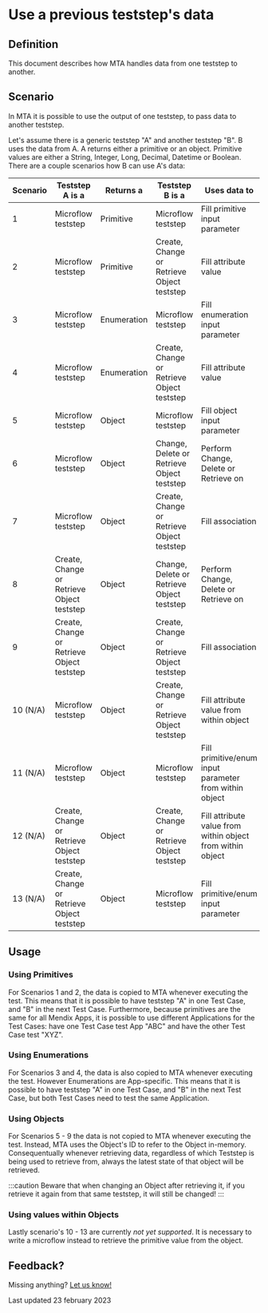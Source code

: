 # Use a previous teststep's data

## Definition

This document describes how MTA handles data from one teststep to another.

## Scenario

In MTA it is possible to use the output of one teststep, to pass data to another teststep.

Let's assume there is a generic teststep "A" and another teststep "B". B uses the data from A. A returns either a primitive or an object. Primitive values are either a String, Integer, Long, Decimal, Datetime or Boolean. There are a couple scenarios how B can use A's data:

| Scenario | Teststep A is a                            | Returns a   | Teststep B is a                            | Uses data to                                               |
| -------- | ------------------------------------------ | ----------- | ------------------------------------------ | ---------------------------------------------------------- |
| 1        | Microflow teststep                         | Primitive   | Microflow teststep                         | Fill primitive input parameter                             |
| 2        | Microflow teststep                         | Primitive   | Create, Change or Retrieve Object teststep | Fill attribute value                                       |
| 3        | Microflow teststep                         | Enumeration | Microflow teststep                         | Fill enumeration input parameter                           |
| 4        | Microflow teststep                         | Enumeration | Create, Change or Retrieve Object teststep | Fill attribute value                                       |
| 5        | Microflow teststep                         | Object      | Microflow teststep                         | Fill object input parameter                                |
| 6        | Microflow teststep                         | Object      | Change, Delete or Retrieve Object teststep | Perform Change, Delete or Retrieve on                      |
| 7        | Microflow teststep                         | Object      | Create, Change or Retrieve Object teststep | Fill association                                           |
| 8        | Create, Change or Retrieve Object teststep | Object      | Change, Delete or Retrieve Object teststep | Perform Change, Delete or Retrieve on                      |
| 9        | Create, Change or Retrieve Object teststep | Object      | Create, Change or Retrieve Object teststep | Fill association                                           |
| 10 (N/A) | Microflow teststep                         | Object      | Create, Change or Retrieve Object teststep | Fill attribute value from within object                    |
| 11 (N/A) | Microflow teststep                         | Object      | Microflow teststep                         | Fill primitive/enum input parameter from within object     |
| 12 (N/A) | Create, Change or Retrieve Object teststep | Object      | Create, Change or Retrieve Object teststep | Fill attribute value from within object from within object |
| 13 (N/A) | Create, Change or Retrieve Object teststep | Object      | Microflow teststep                         | Fill primitive/enum input parameter                        |

## Usage

### Using Primitives

For Scenarios 1 and 2, the data is copied to MTA whenever executing the test. This means that it is possible to have teststep "A" in one Test Case, and "B" in the next Test Case.
Furthermore, because primitives are the same for all Mendix Apps, it is possible to use different Applications for the Test Cases: have one Test Case test App "ABC" and have the other Test Case test "XYZ". 

### Using Enumerations

For Scenarios 3 and 4, the data is also copied to MTA whenever executing the test. However Enumerations are App-specific. This means that it is possible to have teststep "A" in one Test Case, and "B" in the next Test Case, but both Test Cases need to test the same Application.

### Using Objects

For Scenarios 5 - 9 the data is not copied to MTA whenever executing the test. Instead, MTA uses the Object's ID to refer to the Object in-memory. Consequentually whenever retrieving data, regardless of which Teststep is being used to retrieve from, always the latest state of that object will be retrieved.

:::caution
Beware that when changing an Object after retrieving it, if you retrieve it again from that same teststep, it will still be changed!
:::

### Using values within Objects

Lastly scenario's 10 - 13 are currently *not yet supported*. It is necessary to write a microflow instead to retrieve the primitive value from the object.

## Feedback?
Missing anything? [Let us know!](mailto:support@menditect.com)

Last updated 23 february 2023